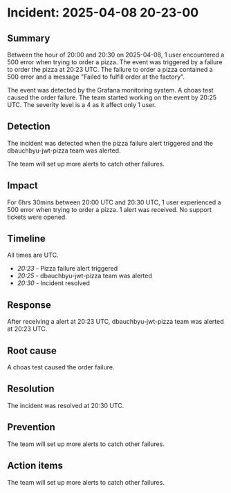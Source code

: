 # Incident: 2025-04-08 20-23-00

## Summary

Between the hour of 20:00 and 20:30 on 2025-04-08, 1 user encountered a 500 error when trying to order a pizza. The event was triggered by a failure to order the pizza at 20:23 UTC. The failure to order a pizza contained a 500 error and a message "Failed to fulfill order at the factory".

The event was detected by the Grafana monitoring system. A choas test caused the order failure. The team started working on the event by 20:25 UTC. The severity level is a 4 as it affect only 1 user.

## Detection

The incident was detected when the pizza failure alert triggered and the dbauchbyu-jwt-pizza team was alerted.

The team will set up more alerts to catch other failures.

## Impact

For 6hrs 30mins between 20:00 UTC and 20:30 UTC, 1 user experienced a 500 error when trying to order a pizza. 1 alert was received. No support tickets were opened.

## Timeline

All times are UTC.

-   _20:23_ - Pizza failure alert triggered
-   _20:25_ - dbauchbyu-jwt-pizza team was alerted
-   _20:30_ - Incident resolved

## Response

After receiving a alert at 20:23 UTC, dbauchbyu-jwt-pizza team was alerted at 20:23 UTC.

## Root cause

A choas test caused the order failure.

## Resolution

The incident was resolved at 20:30 UTC.

## Prevention

The team will set up more alerts to catch other failures.

## Action items

The team will set up more alerts to catch other failures.
